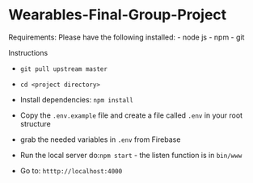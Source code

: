# Wearables-Final-Group-Project

Requirements:
   Please have the following installed:
    - node js
    - npm
    - git

Instructions
 - `git pull upstream master`
 - `cd <project directory>`

 - Install dependencies: `npm install`

 - Copy the `.env.example` file and create a file called `.env` in your root structure
 - grab the needed variables in `.env` from Firebase

 - Run the local server do:`npm start`
       - the listen function is in `bin/www`
 - Go to: `htttp://localhost:4000`